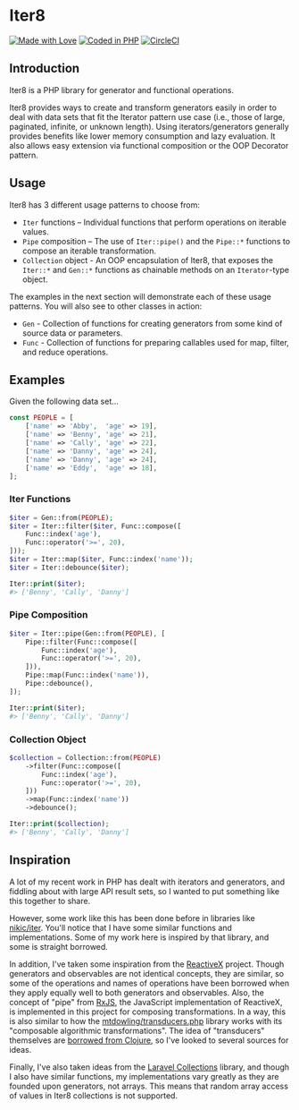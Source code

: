 # Iter8

[![Made with Love](https://img.shields.io/badge/made_with-♥-ff69b4.svg)](https://github.com/jeremeamia/iter8/graphs/contributors)
[![Coded in PHP](https://img.shields.io/badge/code-php-8892bf.svg)](http://php.net/)
[![CircleCI](https://circleci.com/gh/jeremeamia/iter8/tree/master.svg?style=svg)](https://circleci.com/gh/jeremeamia/iter8/tree/master)

## Introduction

Iter8 is a PHP library for generator and functional operations.

Iter8 provides ways to create and transform generators easily in order to deal with data sets that fit the Iterator
pattern use case (i.e., those of large, paginated, infinite, or unknown length). Using iterators/generators generally
provides benefits like lower memory consumption and lazy evaluation. It also allows easy extension via functional
composition or the OOP Decorator pattern.

## Usage

Iter8 has 3 different usage patterns to choose from:

- `Iter` functions – Individual functions that perform operations on iterable values.
- `Pipe` composition – The use of `Iter::pipe()` and the `Pipe::*` functions to compose an iterable transformation.
- `Collection` object - An OOP encapsulation of Iter8, that exposes the `Iter::*` and `Gen::*` functions as chainable
  methods on an `Iterator`-type object.
  
The examples in the next section will demonstrate each of these usage patterns. You will also see to other classes in
action:

- `Gen` - Collection of functions for creating generators from some kind of source data or parameters.
- `Func` - Collection of functions for preparing callables used for map, filter, and reduce operations.

## Examples

Given the following data set...

```php
const PEOPLE = [
    ['name' => 'Abby',  'age' => 19],
    ['name' => 'Benny', 'age' => 21],
    ['name' => 'Cally', 'age' => 22],
    ['name' => 'Danny', 'age' => 24],
    ['name' => 'Danny', 'age' => 24],
    ['name' => 'Eddy',  'age' => 18],
];
```

### Iter Functions

```php
$iter = Gen::from(PEOPLE);
$iter = Iter::filter($iter, Func::compose([
    Func::index('age'),
    Func::operator('>=', 20),
]));
$iter = Iter::map($iter, Func::index('name'));
$iter = Iter::debounce($iter);

Iter::print($iter);
#> ['Benny', 'Cally', 'Danny']
```

### Pipe Composition
        
```php
$iter = Iter::pipe(Gen::from(PEOPLE), [
    Pipe::filter(Func::compose([
        Func::index('age'),
        Func::operator('>=', 20),
    ])),
    Pipe::map(Func::index('name')),
    Pipe::debounce(),
]);

Iter::print($iter);
#> ['Benny', 'Cally', 'Danny']
```

### Collection Object

```php
$collection = Collection::from(PEOPLE)
    ->filter(Func::compose([
        Func::index('age'),
        Func::operator('>=', 20),
    ]))
    ->map(Func::index('name'))
    ->debounce();

Iter::print($collection);
#> ['Benny', 'Cally', 'Danny']
```

## Inspiration

A lot of my recent work in PHP has dealt with iterators and generators, and fiddling about with large API result sets,
so I wanted to put something like this together to share.

However, some work like this has been done before in libraries like [nikic/iter][iter]. You'll notice that I have some
similar functions and implementations. Some of my work here is inspired by that library, and some is straight borrowed.

In addition, I've taken some inspiration from the [ReactiveX][] project. Though generators and observables are not
identical concepts, they are similar, so some of the operations and names of operations have been borrowed when they
apply equally well to both generators and observables. Also, the concept of "pipe" from [RxJS][], the JavaScript
implementation of ReactiveX, is implemented in this project for composing transformations. In a way, this is also
similar to how the [mtdowling/transducers.php][transducers] library works with its "composable algorithmic
transformations". The idea of "transducers" themselves are [borrowed from Clojure][clojure], so I've looked to several
sources for ideas.

Finally, I've also taken ideas from the [Laravel Collections][laravel] library, and though I also have similar
functions, my implementations vary greatly as they are founded upon generators, not arrays. This means that random
array access of values in Iter8 collections is not supported.

[iter]: https://github.com/nikic/iter
[ReactiveX]: http://reactivex.io/
[RxJS]: https://github.com/ReactiveX/rxjs
[transducers]: https://github.com/mtdowling/transducers.php
[clojure]: https://clojure.org/reference/transducers
[laravel]: https://laravel.com/docs/5.8/collections
